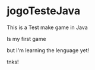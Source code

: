 # jogoTesteJava


This is a Test make game in Java

Is my first game 

but I'm learning the lenguage yet!


tnks!
